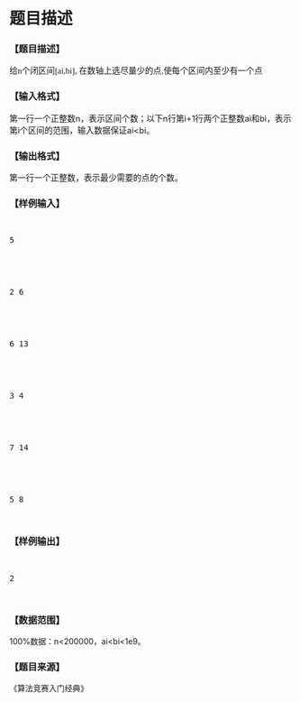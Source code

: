 # 题目描述


<h3>
【题目描述】
</h3>
<p>
<span style="text-indent:21pt;font-family:serif;font-size:11pt;font-weight:normal;background-color:white;">给</span><span style="text-indent:21pt;font-family:serif;font-size:11pt;font-weight:normal;">n</span><span style="text-indent:21pt;font-family:serif;font-size:11pt;font-weight:normal;background-color:white;">个闭区间</span><span style="text-indent:21pt;font-family:serif;font-size:11pt;font-weight:normal;">[ai,bi], </span><span style="text-indent:21pt;font-family:serif;font-size:11pt;font-weight:normal;background-color:white;">在数轴上选尽量少的点</span><span style="text-indent:21pt;font-family:serif;font-size:11pt;font-weight:normal;">,</span><span style="text-indent:21pt;font-family:serif;font-size:11pt;font-weight:normal;background-color:white;">使每个区间内至少有一个点</span> 
</p>
<h3>
【输入格式】
</h3>
<p>
<span> </span> 
</p>
<p>
<span style="font-size:11pt;"><span>第一行一个正整数<span>n</span>，表示区间个数；以下<span>n</span>行第<span>i+1</span>行两个正整数<span>ai</span>和<span>bi</span>，表示第<span>i</span>个区间的范围，输入数据保证<span>ai&lt;bi</span>。</span></span> 
</p>
<h3>
【输出格式】
</h3>
<p>
<span> </span> 
</p>
<p>
<span style="font-size:11pt;"><span>第一行一个正整数，表示最少需要的点的个数。</span></span> 
</p>
<h3>
【样例输入】
</h3>
<pre><p>
5
</p>

<p>
2 6
</p>

<p>
6 13
</p>

<p>
3 4
</p>

<p>
7 14
</p>

<p>
5 8
</p>
</pre>
<h3>
【样例输出】
</h3>
<pre><p>
2
</p>
</pre>
<h3>
【数据范围】
</h3>
<p>
100%数据：n&lt;200000，ai&lt;bi&lt;1e9。
</p>
<h3>
【题目来源】
</h3>
<p>
《算法竞赛入门经典》
</p>
